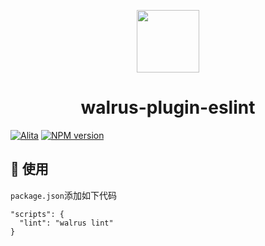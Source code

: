 <p align="center">
  <a href="https://github.com/walrus-plus/walrus">
    <img width="100" src="https://avatars0.githubusercontent.com/u/55735928?s=200&v=4">
  </a>
</p>

<h1 align="center">walrus-plugin-eslint</h1>

[![Alita](https://img.shields.io/badge/alitajs-walrus-blue.svg)](https://github.com/walrus-plus/walrus)
[![NPM version](https://img.shields.io/npm/v/@walrus/walrus-plugin-eslint.svg?style=flat)](https://npmjs.org/package/@walrus/walrus-plugin-eslint)


## 🔨 使用

`package.json`添加如下代码

```
"scripts": {
  "lint": "walrus lint"
}

```
